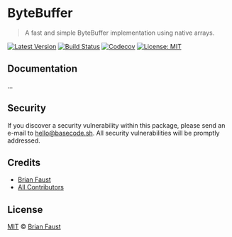 # ByteBuffer

> A fast and simple ByteBuffer implementation using native arrays.

[![Latest Version](https://badgen.now.sh/packagist/v/faustbrian/byte-buffer)](https://packagist.org/packages/faustbrian/byte-buffer)
[![Build Status](https://badgen.now.sh/circleci/github/faustbrian/byte-buffer)](https://circleci.com/gh/faustbrian/byte-buffer)
[![Codecov](https://badgen.now.sh/codecov/c/github/faustbrian/byte-buffer)](https://codecov.io/gh/faustbrian/byte-buffer)
[![License: MIT](https://badgen.now.sh/badge/license/MIT/green)](https://opensource.org/licenses/MIT)

## Documentation

...

## Security

If you discover a security vulnerability within this package, please send an e-mail to hello@basecode.sh. All security vulnerabilities will be promptly addressed.

## Credits

- [Brian Faust](https://github.com/faustbrian)
- [All Contributors](../../contributors)

## License

[MIT](LICENSE) © [Brian Faust](https://github.com/faustbrian)
